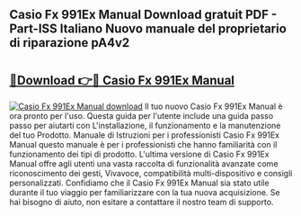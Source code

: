 ## Casio Fx 991Ex Manual Download gratuit PDF - Part-ISS Italiano Nuovo manuale del proprietario di riparazione pA4v2

# <h2><a href="http://dff68cw.blite.top/?on=Casio+Fx+991Ex+Manual">🔗Download 👉🔴 Casio Fx 991Ex Manual</a></h2>

[![Casio Fx 991Ex Manual download](https://i.imgur.com/lujVjoI.png)](http://dff68cw.blite.top/?on=Casio+Fx+991Ex+Manual)
Il tuo nuovo Casio Fx 991Ex Manual è ora pronto per l'uso. Questa guida per l'utente include una guida passo passo per aiutarti con L'installazione, il funzionamento e la manutenzione del tuo Prodotto. Manuale di Istruzioni per i professionisti Casio Fx 991Ex Manual questo manuale è per i professionisti che hanno familiarità con il funzionamento dei tipi di prodotto. L'ultima versione di Casio Fx 991Ex Manual offre agli utenti una vasta raccolta di funzionalità avanzate come riconoscimento dei gesti, Vivavoce, compatibilità multi-dispositivo e consigli personalizzati. Confidiamo che il Casio Fx 991Ex Manual sia stato utile durante il tuo viaggio per familiarizzare con la tua nuova acquisizione. Se hai bisogno di aiuto, non esitare a contattare il nostro team di supporto.
